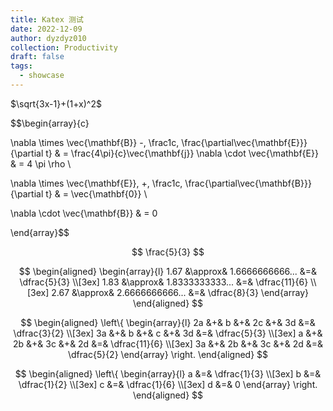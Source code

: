 ```yaml
---
title: Katex 测试
date: 2022-12-09
author: dyzdyz010
collection: Productivity
draft: false
tags:
  - showcase
---
```


$\sqrt{3x-1}+(1+x)^2$

$$\begin{array}{c}

\nabla \times \vec{\mathbf{B}} -\, \frac1c\, \frac{\partial\vec{\mathbf{E}}}{\partial t} &
= \frac{4\pi}{c}\vec{\mathbf{j}}    \nabla \cdot \vec{\mathbf{E}} & = 4 \pi \rho \\

\nabla \times \vec{\mathbf{E}}\, +\, \frac1c\, \frac{\partial\vec{\mathbf{B}}}{\partial t} & = \vec{\mathbf{0}} \\

\nabla \cdot \vec{\mathbf{B}} & = 0

\end{array}$$

$$
\frac{5}{3}
$$

$$
\begin{aligned}
\begin{array}{l}
1.67 &\approx& 1.6666666666... &=& \dfrac{5}{3} \\[3ex]
1.83 &\approx& 1.8333333333... &=& \dfrac{11}{6} \\[3ex]
2.67 &\approx& 2.6666666666... &=& \dfrac{8}{3}
\end{array}
\end{aligned}
$$


$$
\begin{aligned}
\left\{
\begin{array}{l}
2a &+& b &+& 2c &+& 3d &=& \dfrac{3}{2} \\[3ex]
3a &+& b &+& c &+& 3d &=& \dfrac{5}{3} \\[3ex]
a &+& 2b &+& 3c &+& 2d &=& \dfrac{11}{6} \\[3ex]
3a &+& 2b &+& 3c &+& 2d &=& \dfrac{5}{2}
\end{array}
\right.
\end{aligned}
$$


$$
\begin{aligned}
\left\{
\begin{array}{l}
a &=& \dfrac{1}{3} \\[3ex]
b &=& \dfrac{1}{2} \\[3ex]
c &=& \dfrac{1}{6} \\[3ex]
d &=& 0
\end{array}
\right.
\end{aligned}
$$